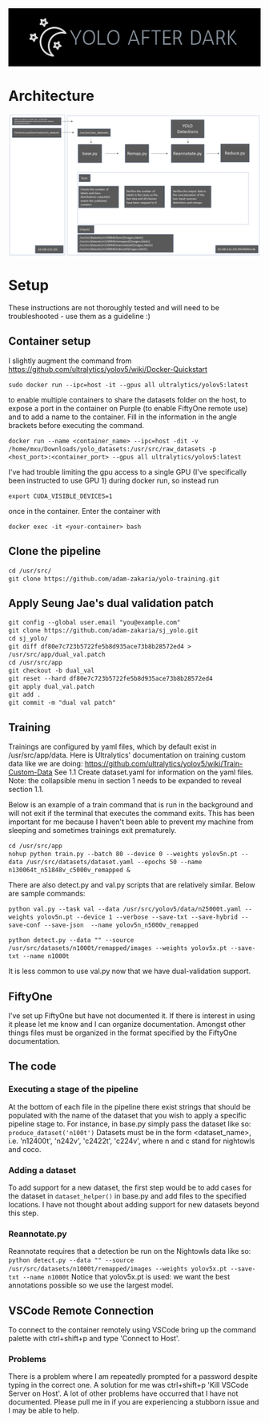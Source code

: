 <img src="https://github.com/adam-zakaria/yolo-training/blob/main/imgs/yolo-after-dark-logo-crop.png">

# Architecture

<img src="https://github.com/adam-zakaria/yolo-training/blob/main/imgs/yolo_training_architecture.png">

# Setup
These instructions are not thoroughly tested and will need to be troubleshooted - use them as a guideline :)

## Container setup
I slightly augment the command from https://github.com/ultralytics/yolov5/wiki/Docker-Quickstart
```
sudo docker run --ipc=host -it --gpus all ultralytics/yolov5:latest
```
to enable multiple containers to share the datasets folder on the host, to expose a port in the container on Purple (to enable FiftyOne remote use) and to add a name to the container. Fill in the information in the angle brackets before executing the command.
```
docker run --name <container_name> --ipc=host -dit -v /home/mxu/Downloads/yolo_datasets:/usr/src/raw_datasets -p <host_port>:<container_port> --gpus all ultralytics/yolov5:latest
```
I've had trouble limiting the gpu access to a single GPU (I've specifically been instructed to use GPU 1) during docker run, so instead run 
```
export CUDA_VISIBLE_DEVICES=1
```
once in the container. 
Enter the container with
```
docker exec -it <your-container> bash
```

## Clone the pipeline
```
cd /usr/src/
git clone https://github.com/adam-zakaria/yolo-training.git
```

## Apply Seung Jae's dual validation patch
```
git config --global user.email "you@example.com"
git clone https://github.com/adam-zakaria/sj_yolo.git
cd sj_yolo/
git diff df80e7c723b5722fe5b8d935ace73b8b28572ed4 > /usr/src/app/dual_val.patch
cd /usr/src/app
git checkout -b dual_val
git reset --hard df80e7c723b5722fe5b8d935ace73b8b28572ed4
git apply dual_val.patch
git add .
git commit -m "dual val patch"
```

## Training
Trainings are configured by yaml files, which by default exist in /usr/src/app/data. Here is Ultralytics' documentation on training custom data like we are doing: https://github.com/ultralytics/yolov5/wiki/Train-Custom-Data See 1.1 Create dataset.yaml for information on the yaml files. Note: the collapsible menu in section 1 needs to be expanded to reveal section 1.1.

Below is an example of a train command that is run in the background and will not exit if the terminal that executes the command exits. This has been important for me because I haven't been able to prevent my machine from sleeping and sometimes trainings exit prematurely. 
```
cd /usr/src/app
nohup python train.py --batch 80 --device 0 --weights yolov5n.pt --data /usr/src/datasets/dataset.yaml --epochs 50 --name n130064t_n51848v_c5000v_remapped &
```
There are also detect.py and val.py scripts that are relatively similar. Below are sample commands:
```
python val.py --task val --data /usr/src/yolov5/data/n25000t.yaml --weights yolov5n.pt --device 1 --verbose --save-txt --save-hybrid --save-conf --save-json  --name yolov5n_n5000v_remapped
```
```
python detect.py --data "" --source /usr/src/datasets/n1000t/remapped/images --weights yolov5x.pt --save-txt --name n1000t
```
It is less common to use val.py now that we have dual-validation support.

## FiftyOne
I've set up FiftyOne but have not documented it. If there is interest in using it please let me know and I can organize documentation. Amongst other things files must be organized in the format specified by the FiftyOne documentation.

## The code
### Executing a stage of the pipeline
At the bottom of each file in the pipeline there exist strings that should be populated with the name of the dataset that you wish to apply a specific pipeline stage to. For instance, in base.py simply pass the dataset like so: ```produce_dataset('n100t')``` Datasets must be in the form <dataset_name><number of images><training or validation>, i.e. 'n12400t', 'n242v', 'c2422t', 'c224v', where n and c stand for nightowls and coco.

### Adding a dataset
To add support for a new dataset, the first step would be to add cases for the dataset in ```dataset_helper()``` in base.py and add files to the specified locations. I have not thought about adding support for new datasets beyond this step.

### Reannotate.py
Reannotate requires that a detection be run on the Nightowls data like so:
```python detect.py --data "" --source /usr/src/datasets/n1000t/remapped/images --weights yolov5x.pt --save-txt --name n1000t```
Notice that yolov5x.pt is used: we want the best annotations possible so we use the largest model.

## VSCode Remote Connection
To connect to the container remotely using VSCode bring up the command palette with ctrl+shift+p and type 'Connect to Host'.
### Problems
There is a problem where I am repeatedly prompted for a password despite typing in the correct one. A solution for me was ctrl+shift+p 'Kill VSCode Server on Host'.
A lot of other problems have occurred that I have not documented. Please pull me in if you are experiencing a stubborn issue and I may be able to help.
